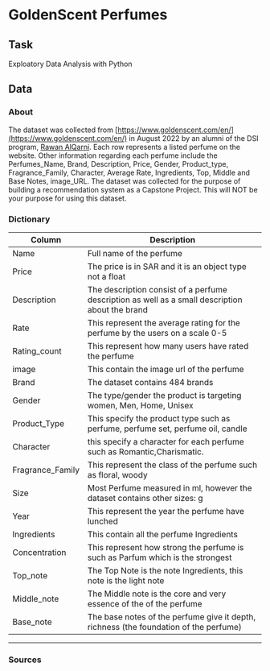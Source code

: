 # GoldenScent Perfumes 
## Task
Exploatory Data Analysis with Python
## Data
### About
The dataset was collected from [https://www.goldenscent.com/en/](https://www.goldenscent.com/en/) in August 2022  by an alumni of the DSI program, [Rawan AlQarni](https://github.com/rawanalqarni). Each row represents a listed perfume on the website. Other information regarding each perfume include the Perfumes_Name, Brand, Description, Price, Gender, Product_type, Fragrance_Family, Character, Average Rate, Ingredients, Top, Middle and Base Notes, image_URL. 
The dataset was collected for the purpose of building a recommendation system as a Capstone Project. This will NOT be your purpose for using this dataset.
### Dictionary
| Column  |   Description  |   
---       | ---       |            
| Name | Full name of the perfume |
| Price | The price is in SAR and it is an object type not a float |
| Description | The description consist of a perfume description as well as a small description about the brand |
| Rate | This represent the average rating for the perfume by the users on a scale 0-5 |
| Rating_count | This represent how many users have rated the perfume |
| image | This contain the image url of the perfume |
| Brand | The dataset contains 484 brands |
| Gender | The type/gender the product is targeting women, Men, Home, Unisex |
| Product_Type | This specify the product type such as perfume, perfume set, perfume oil, candle |
| Character | this specify a character for each perfume such as Romantic,Charismatic. |
| Fragrance_Family | This represent the class of the perfume such as floral, woody |
| Size | Most Perfume measured in ml, however the dataset contains other sizes: g |
| Year | This represent the year the perfume have lunched |
| Ingredients | This contain all the perfume Ingredients |
| Concentration | This represent how strong the perfume is such as Parfum which is the strongest |
| Top_note | The Top Note is the note Ingredients, this note is the light note |
| Middle_note | The Middle note is the core and very essence of the of the perfume |
| Base_note | The base notes of the perfume give it depth, richness (the foundation of the perfume) ||
---
### Sources
